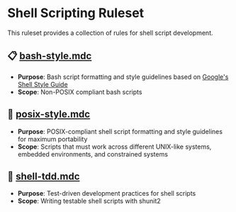 # Shell Scripting Ruleset

This ruleset provides a collection of rules for shell script development.

## 📋 [bash-style.mdc](./bash-style.mdc)
- **Purpose**: Bash script formatting and style guidelines based on [Google's Shell Style Guide](https://google.github.io/styleguide/shellguide.html)
- **Scope**: Non-POSIX compliant bash scripts

## 🐚 [posix-style.mdc](./posix-style.mdc)
- **Purpose**: POSIX-compliant shell script formatting and style guidelines for maximum portability
- **Scope**: Scripts that must work across different UNIX-like systems, embedded environments, and constrained systems

## 🧪 [shell-tdd.mdc](./shell-tdd.mdc)
- **Purpose**: Test-driven development practices for shell scripts  
- **Scope**: Writing testable shell scripts with shunit2
